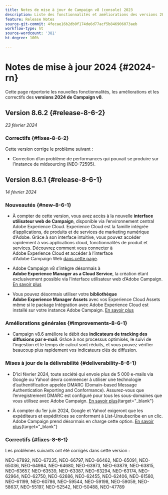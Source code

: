 ```yaml
---
title: Notes de mise à jour de Campaign v8 (console) 2023
description: Liste des fonctionnalités et améliorations des versions 2023 de Campaign v8.
feature: Release Notes
source-git-commit: 4fecae16b2db0f174de6d77acf5b846906073aeb
workflow-type: ht
source-wordcount: '381'
ht-degree: 100%

---
```


# Notes de mise à jour 2024 {#2024-rn}

Cette page répertorie les nouvelles fonctionnalités, les améliorations et les correctifs des **versions 2024 de Campaign v8**.


## Version 8.6.2 {#release-8-6-2}

_23 février 2024_

### Correctifs {#fixes-8-6-2}

Cette version corrige le problème suivant :

* Correction d’un problème de performances qui pouvait se produire sur l’instance de midsourcing (NEO-72595).

## Version 8.6.1 {#release-8-6-1}

_14 février 2024_

### Nouveautés {#new-8-6-1}

* À compter de cette version, vous avez accès à la nouvelle **interface utilisateur web de Campaign**, disponible via l’environnement central Adobe Experience Cloud. Experience Cloud est la famille intégrée d’applications, de produits et de services de marketing numérique d’Adobe. Grâce à son interface intuitive, vous pouvez accéder rapidement à vos applications cloud, fonctionnalités de produit et services. Découvrez comment vous connecter à Adobe Experience Cloud et accéder à l’interface d’Adobe Campaign Web [dans cette page](campaign-ui.md#ac-web-ui).


* Adobe Campaign v8 s’intègre désormais à **Adobe Experience Manager as a Cloud Service**, la création étant exclusivement possible via l’interface utilisateur web d’Adobe Campaign. [En savoir plus](../connect/ac-aem.md)

* Vous pouvez désormais utiliser votre **bibliothèque Adobe Experience Manager Assets** avec vos Experience Cloud Assets même si le package Intégration avec Adobe Experience Cloud est installé sur votre instance Adobe Campaign. [En savoir plus](../connect/ac-aem.md#assets-library)

### Améliorations générales {#improvements-8-6-1}

* Campaign v8.6 améliore le débit des **indicateurs de tracking des diffusions par e-mail**. Grâce à nos processus optimisés, le suivi de l’ingestion et le temps de calcul sont réduits, et vous pouvez vérifier beaucoup plus rapidement vos indicateurs clés de diffusion.


### Mises à jour de la délivrabilité {#deliverability-8-6-1}

* D’ici février 2024, toute société qui envoie plus de 5 000 e-mails via Google ou Yahoo! devra commencer à utiliser une technologie d’authentification appelée DMARC (Domain-based Message Authentication Reporting and Conformance). Assurez-vous que l’enregistrement DMARC est configuré pour tous les sous-domaines que vous utilisez avec Adobe Campaign. [En savoir plus](https://experienceleague.adobe.com/docs/deliverability-learn/deliverability-best-practice-guide/additional-resources/technotes/implement-dmarc.html?lang=fr){target="_blank"}

* À compter du 1er juin 2024, Google et Yahoo! exigeront que les expéditeurs et expéditrices se conforment à List-Unsubscribe en un clic. Adobe Campaign prend désormais en charge cette option. [En savoir plus](https://experienceleague.adobe.com/docs/deliverability-learn/deliverability-best-practice-guide/additional-resources/campaign/acc-technical-recommendations.html?lang=fr#one-click-list-unsubscribe){target="_blank"}


### Correctifs {#fixes-8-6-1}

Les problèmes suivants ont été corrigés dans cette version :

NEO-67892, NEO-67235, NEO-66797, NEO-66462, NEO-65091, NEO-65036, NEO-64984, NEO-64680, NEO-63973, NEO-63879, NEO-63815, NEO-63657, NEO-63539, NEO-63387, NEO-63294, NEO-63174, NEO-62964, NEO-62750, NEO-62686, NEO-62455, NEO-62406, NEO-61580, NEO-61199, NEO-60786, NEO-59544, NEO-59198, NEO-59059, NEO-58637, NEO-55197, NEO-52542, NEO-50488, NEO-47789